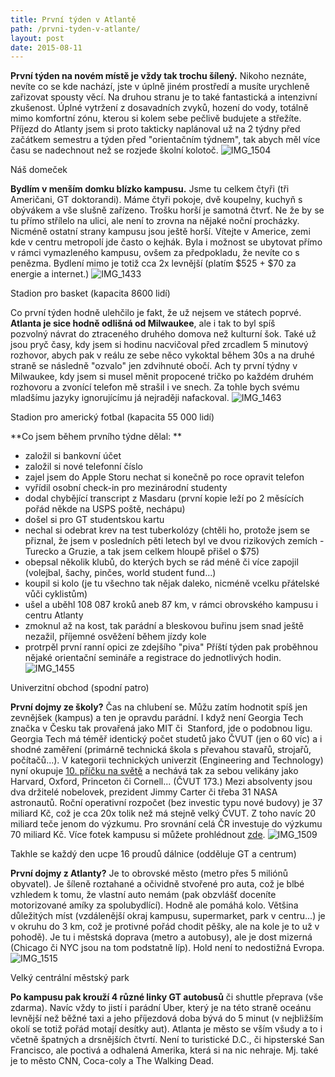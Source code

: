 ```yaml
---
title: První týden v Atlantě
path: /prvni-tyden-v-atlante/
layout: post
date: 2015-08-11
---
```


**První týden na novém místě je vždy tak trochu šílený.** Nikoho neznáte, nevíte co se kde nachází, jste v úplně jiném prostředí a musíte urychleně zařizovat spousty věcí. Na druhou stranu je to také fantastická a intenzivní zkušenost. Úplné vytržení z dosavadních zvyků, hození do vody, totálně mimo komfortní zónu, kterou si kolem sebe pečlivě budujete a střežíte. Příjezd do Atlanty jsem si proto takticky naplánoval už na 2 týdny před začátkem semestru a týden před "orientačním týdnem", tak abych měl více času se nadechnout než se rozjede školní kolotoč. ![IMG_1504](../wp-legacy-content/IMG_1504-500x375.jpg)

Náš domeček

**Bydlím v menším domku blízko kampusu.** Jsme tu celkem čtyři (tři Američani, GT doktorandi). Máme čtyři pokoje, dvě koupelny, kuchyň s obývákem a vše slušně zařízeno. Trošku horší je samotná čtvrť. Ne že by se tu přímo střílelo na ulici, ale není to zrovna na nějaké noční procházky. Nicméně ostatní strany kampusu jsou ještě horší. Vítejte v Americe, zemi kde v centru metropolí jde často o kejhák. Byla i možnost se ubytovat přímo v rámci vymazleného kampusu, ovšem za předpokladu, že nevíte co s penězma. Bydlení mimo je totiž cca 2x levnější (platím $525 + $70 za energie a internet.) ![IMG_1433](../wp-legacy-content/IMG_1433-500x375.jpg)

Stadion pro basket (kapacita 8600 lidí)

Co první týden hodně ulehčilo je fakt, že už nejsem ve státech poprvé. **Atlanta je sice hodně odlišná od Milwaukee**, ale i tak to byl spíš pozvolný návrat do ztraceného druhého domova než kulturní šok. Také už jsou pryč časy, kdy jsem si hodinu nacvičoval před zrcadlem 5 minutový rozhovor, abych pak v reálu ze sebe něco vykoktal během 30s a na druhé straně se následně "ozvalo" jen zdvihnuté obočí. Ach ty první týdny v Milwaukee, kdy jsem si musel měnit propocené tričko po každém druhém rozhovoru a zvonící telefon mě strašil i ve snech. Za tohle bych svému mladšímu jazyky ignorujícímu já nejraději nafackoval. ![IMG_1463](../wp-legacy-content/IMG_1463-500x375.jpg)

Stadion pro americký fotbal (kapacita 55 000 lidí)

**Co jsem během prvního týdne dělal: **

  * založil si bankovní účet
  * založil si nové telefonní číslo
  * zajel jsem do Apple Storu nechat si konečně po roce opravit telefon
  * vyřídil osobní check-in pro mezinárodní studenty
  * dodal chybějící transcript z Masdaru (první kopie leží po 2 měsících pořád někde na USPS poště, nechápu)
  * došel si pro GT studentskou kartu
  * nechal si odebrat krev na test tuberkolózy (chtěli ho, protože jsem se přiznal, že jsem v posledních pěti letech byl ve dvou rizikových zemích - Turecko a Gruzie, a tak jsem celkem hloupě přišel o $75)
  * obepsal několik klubů, do kterých bych se rád méně či více zapojil (volejbal, šachy, pinčes, world student fund...)
  * koupil si kolo (je tu všechno tak nějak daleko, nicméně vcelku přátelské vůči cyklistům)
  * ušel a uběhl 108 087 kroků aneb 87 km, v rámci obrovského kampusu i centru Atlanty
  * zmoknul až na kost, tak parádní a bleskovou buřinu jsem snad ještě nezažil, příjemné osvěžení během jízdy kole
  * protrpěl první ranní opici ze zdejšího "piva"
Příští týden pak proběhnou nějaké orientační semináře a registrace do jednotlivých hodin. ![IMG_1455](../wp-legacy-content/IMG_1455-500x375.jpg)

Univerzitní obchod (spodní patro)

**První dojmy ze školy?** Čas na chlubení se. Můžu zatím hodnotit spíš jen zevnějšek (kampus) a ten je opravdu parádní. I když není Georgia Tech značka v Česku tak provařená jako MIT či  Stanford, jde o podobnou ligu. Georgia Tech má téměř identický počet studetů jako ČVUT (jen o 60 víc) a i shodné zaměření (primárně technická škola s převahou stavařů, strojařů, počítačů...). V kategorii technických univerzit (Engineering and Technology) nyní okupuje [10\. příčku na světě](http://www.topuniversities.com/university-rankings/faculty-rankings/engineering-and-technology/2014#sorting=rank+region=+country=+faculty=+stars=false+search=) a nechává tak za sebou velikány jako Harvard, Oxford, Princeton či Cornell... (ČVUT 173.) Mezi absolventy jsou dva držitelé nobelovek, prezident Jimmy Carter či třeba 31 NASA astronautů. Roční operativní rozpočet (bez investic typu nové budovy) je 37 miliard Kč, což je cca 20x tolik než má stejně velký ČVUT. Z toho navíc 20 miliard teče jenom do výzkumu. Pro srovnání celá ČR investuje do výzkumu 70 miliard Kč. Více fotek kampusu si můžete prohlédnout [zde](https://www.facebook.com/vojtech.miksu/media_set?set=a.10206371645043402.1073741852.1635979672&type=3). ![IMG_1509](../wp-legacy-content/IMG_1509-500x375.jpg)

Takhle se každý den ucpe 16 proudů dálnice (odděluje GT a centrum)

**První dojmy z Atlanty?** Je to obrovské město (metro přes 5 miliónů obyvatel). Je šíleně roztahané a očividně stvořené pro auta, což je blbé vzhledem k tomu, že vlastní auto nemám (pak obzvlášť doceníte motorizované amíky za spolubydlící). Hodně ale pomáhá kolo. Většina důležitých míst (vzdálenější okraj kampusu, supermarket, park v centru...) je v okruhu do 3 km, což je protivné pořád chodit pěšky, ale na kole je to už v pohodě). Je tu i městská doprava (metro a autobusy), ale je dost mizerná (Chicago či NYC jsou na tom podstatně líp). Hold není to nedostižná Evropa. ![IMG_1515](../wp-legacy-content/IMG_1515-500x375.jpg)

Velký centrální městský park

**Po kampusu pak krouží 4 různé linky GT autobusů** či shuttle přeprava (vše zdarma). Navíc vždy to jistí i parádní Uber, který je na této straně oceánu levnější než běžné taxi a jeho příjezdová doba bývá do 5 minut (v nejbližším okolí se totiž pořád motají desítky aut). Atlanta je město se vším všudy a to i včetně špatných a drsnějších čtvrtí. Není to turistické D.C., či hipsterské San Francisco, ale poctivá a odhalená Amerika, která si na nic nehraje. Mj. také je to město CNN, Coca-coly a The Walking Dead.